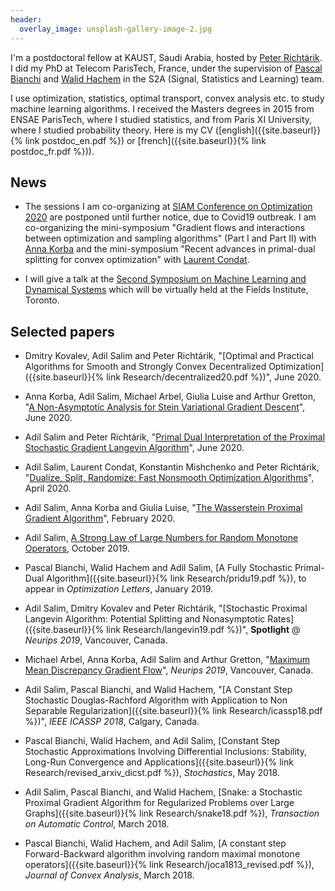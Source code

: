 ```yaml
---
header:
  overlay_image: unsplash-gallery-image-2.jpg
---
```



I'm a postdoctoral fellow at KAUST, Saudi Arabia, hosted by [Peter Richtárik](https://richtarik.org/). I did my PhD at Telecom ParisTech, France, under the supervision of [Pascal Bianchi](https://bianchi.wp.imt.fr/) and [Walid Hachem](http://www-syscom.univ-mlv.fr/~whachem/) in the S2A (Signal, Statistics and Learning) team. 

I use optimization, statistics, optimal transport, convex analysis etc. to study machine learning algorithms. I received the Masters degrees in 2015 from ENSAE ParisTech, where I studied statistics, and from Paris XI University, where I studied probability theory. Here is my CV ([english]({{site.baseurl}}{% link postdoc_en.pdf %}) or [french]({{site.baseurl}}{% link postdoc_fr.pdf %})).

## News

- The sessions I am co-organizing at [SIAM Conference on Optimization 2020](https://www.siam.org/conferences/cm/conference/op20) are postponed until further notice, due to Covid19 outbreak. 
I am co-organizing the mini-symposium "Gradient flows and interactions between optimization and sampling algorithms" (Part I and Part II) with [Anna Korba](https://akorba.github.io/) and the mini-symposium "Recent advances in primal-dual splitting for convex optimization" with [Laurent Condat](https://lcondat.github.io/).

- I will give a talk at the [Second Symposium on Machine Learning and Dynamical Systems](https://sites.google.com/site/boumedienehamzi/second-symposium-on-machine-learning-and-dynamical-systems) which will be virtually held at the Fields Institute, Toronto. 


## Selected papers

- Dmitry Kovalev, Adil Salim and Peter Richtárik, "[Optimal and Practical Algorithms for Smooth and Strongly Convex Decentralized Optimization]({{site.baseurl}}{% link Research/decentralized20.pdf %})", June 2020.

- Anna Korba, Adil Salim, Michael Arbel, Giulia Luise and Arthur Gretton, "[A Non-Asymptotic Analysis for Stein Variational Gradient Descent](https://arxiv.org/abs/2006.09797)", June 2020. 

- Adil Salim and Peter Richtárik, "[Primal Dual Interpretation of the Proximal Stochastic Gradient Langevin Algorithm](https://arxiv.org/abs/2006.09270)", June 2020. 

- Adil Salim, Laurent Condat, Konstantin Mishchenko and Peter Richtárik, "[Dualize, Split, Randomize: Fast Nonsmooth Optimization Algorithms](https://arxiv.org/abs/2004.02635)", April 2020. 

- Adil Salim, Anna Korba and Giulia Luise, "[The Wasserstein Proximal Gradient Algorithm](https://arxiv.org/abs/2002.03035)", February 2020. 

- Adil Salim, [A Strong Law of Large Numbers for Random Monotone Operators](https://arxiv.org/abs/1910.04405), October 2019. 

- Pascal Bianchi, Walid Hachem and Adil Salim, [A Fully Stochastic Primal-Dual Algorithm]({{site.baseurl}}{% link Research/pridu19.pdf %}), to appear in _Optimization Letters_, January 2019. 

- Adil Salim, Dmitry Kovalev and Peter Richtárik, "[Stochastic Proximal Langevin Algorithm: Potential Splitting and Nonasymptotic Rates]({{site.baseurl}}{% link Research/langevin19.pdf %})", **Spotlight** @ _Neurips 2019_, Vancouver, Canada.

- Michael Arbel, Anna Korba, Adil Salim and Arthur Gretton, "[Maximum Mean Discrepancy Gradient Flow](https://arxiv.org/abs/1906.04370)", _Neurips 2019_, Vancouver, Canada.

- Adil Salim, Pascal Bianchi, and Walid Hachem, "[A Constant Step Stochastic Douglas-Rachford Algorithm with Application to Non Separable Regularization]({{site.baseurl}}{% link Research/icassp18.pdf %})", _IEEE ICASSP 2018_, Calgary, Canada.

- Pascal Bianchi, Walid Hachem, and Adil Salim, [Constant Step Stochastic Approximations Involving Differential Inclusions: Stability, Long-Run Convergence and Applications]({{site.baseurl}}{% link Research/revised_arxiv_dicst.pdf %}), _Stochastics_, May 2018. 

- Adil Salim, Pascal Bianchi, and Walid Hachem, [Snake: a Stochastic Proximal Gradient Algorithm for Regularized Problems over Large Graphs]({{site.baseurl}}{% link Research/snake18.pdf %}), _Transaction on Automatic Control_, March 2018.

- Pascal Bianchi, Walid Hachem, and Adil Salim, [A constant step Forward-Backward algorithm involving random maximal monotone operators]({{site.baseurl}}{% link Research/joca1813_revised.pdf %}), _Journal of Convex Analysis_, March 2018.
